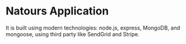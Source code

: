 # Natours Application

It is built using modern technologies: node.js, express, MongoDB, and mongoose, using third party like SendGrid and Stripe.
